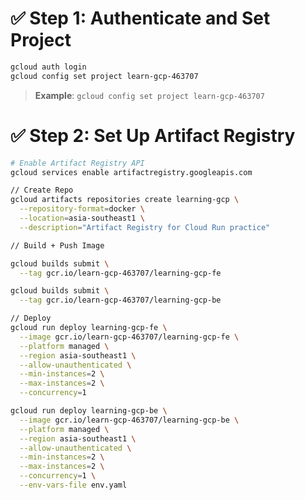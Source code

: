 # ✅ Step 1: Authenticate and Set Project

```bash
gcloud auth login
gcloud config set project learn-gcp-463707
```

> **Example**: `gcloud config set project learn-gcp-463707`

# ✅ Step 2: Set Up Artifact Registry

```bash
# Enable Artifact Registry API
gcloud services enable artifactregistry.googleapis.com

// Create Repo
gcloud artifacts repositories create learning-gcp \
  --repository-format=docker \
  --location=asia-southeast1 \
  --description="Artifact Registry for Cloud Run practice"
```

```bash
// Build + Push Image

gcloud builds submit \
  --tag gcr.io/learn-gcp-463707/learning-gcp-fe

gcloud builds submit \
  --tag gcr.io/learn-gcp-463707/learning-gcp-be
```

```bash
// Deploy
gcloud run deploy learning-gcp-fe \
  --image gcr.io/learn-gcp-463707/learning-gcp-fe \
  --platform managed \
  --region asia-southeast1 \
  --allow-unauthenticated \
  --min-instances=2 \
  --max-instances=2 \
  --concurrency=1

gcloud run deploy learning-gcp-be \
  --image gcr.io/learn-gcp-463707/learning-gcp-be \
  --platform managed \
  --region asia-southeast1 \
  --allow-unauthenticated \
  --min-instances=2 \
  --max-instances=2 \
  --concurrency=1 \
  --env-vars-file env.yaml
```
